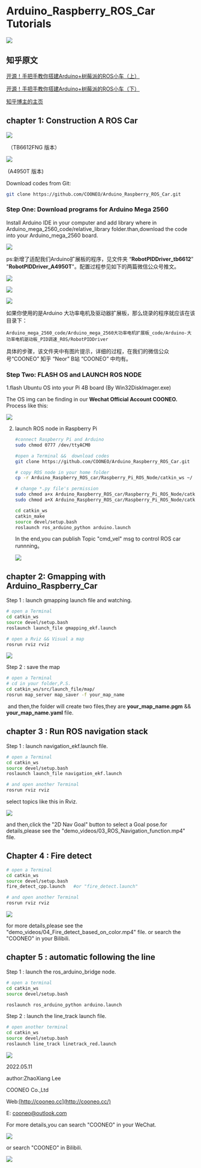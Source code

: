 # Arduino_Raspberry_ROS_Car Tutorials


![](pictures/cars.jpg)

## 知乎原文


[开源！手把手教你搭建Arduino+树莓派的ROS小车（上）](https://zhuanlan.zhihu.com/p/389331316)

[开源！手把手教你搭建Arduino+树莓派的ROS小车（下）](https://zhuanlan.zhihu.com/p/392185692)

[知乎博主的主页](https://zhuanlan.zhihu.com/p/392185692)

## chapter 1: Construction A ROS Car

![](pictures/扩展板.jpg)

​                                                                                                                                                                                                                                      （TB6612FNG 版本）

![](pictures/A4950T_v1.1.jpg)

​                                                                                                                                                                                                                                                   (A4950T 版本)



Download codes from Git:

```bash
git clone https://github.com/COONEO/Arduino_Raspberry_ROS_Car.git
```



### Step One: Download programs for Arduino Mega 2560

Install Arduino IDE in your computer and add library where in Arduino_mega_2560_code/relative_library folder.than,download the code into your Arduino_mega_2560 board.

![](pictures/Arduino_IDE.png)



ps:新增了适配我们Arduino扩展板的程序，见文件夹 “**RobotPIDDriver_tb6612**”  "**RobotPIDDriver_A4950T**"。配置过程参见如下的两篇微信公众号推文。

![](pictures/run_ros_motor.jpeg)

![](pictures/Arduino_PID.jpg)



![](pictures/image12.jpg)



如果你使用的是Arduino 大功率电机及驱动器扩展板，那么烧录的程序就应该在该目录下：

```
Arduino_mega_2560_code/Arduino_mega_2560大功率电机扩展板_code/Arduino-大功率电机驱动板_PID调速_ROS/RobotPIDDriver
```

具体的步骤，该文件夹中有图片提示，详细的过程，在我们的微信公众号“COONEO”   知乎 “Neor”   B站 “COONEO” 中均有。



### Step Two: FLASH OS and LAUNCH ROS NODE

1.flash Ubuntu OS into your Pi 4B board (By Win32DiskImager.exe)

The OS img can be finding in our **Wechat Official Account COONEO.** Process like this:

![](pictures/SD卡.png)



2. launch ROS node in Raspberry Pi

   ```bash
   #connect Raspberry Pi and Arduino
   sudo chmod 0777 /dev/ttyACM0
   
   #open a Terminal &&  download codes
   git clone https://github.com/COONEO/Arduino_Raspberry_ROS_Car.git
   
   # copy ROS node in your home folder
   cp -r Arduino_Raspberry_ROS_car/Raspberry_Pi_ROS_Node/catkin_ws ~/
   
   # change *.py file's permission 
   sudo chmod a+x Arduino_Raspberry_ROS_car/Raspberry_Pi_ROS_Node/catkin_ws/src/ros_arduino_bridge/ros_arduino_python/src/ros_arduino_python/*
   sudo chmod a+X Arduino_Raspberry_ROS_car/Raspberry_Pi_ROS_Node/catkin_ws/src/ros_arduino_bridge/ros_arduino_python/nodes/arduino_node.py
   
   cd catkin_ws
   catkin_make
   source devel/setup.bash
   roslaunch ros_arduino_python arduino.launch
   ```
   
   
   
   In the end,you can publish Topic "cmd_vel" msg to control ROS car runnning。
   
   ![](pictures/car.jpg)

## chapter 2:  Gmapping with Arduino_Raspberry_Car

Step 1 : launch gmapping launch file and watching.

```bash
# open a Terminal 
cd catkin_ws
source devel/setup.bash
roslaunch launch_file gmapping_ekf.launch

# open a Rviz && Visual a map
rosrun rviz rviz
```

![](pictures/gmapping.png)



Step 2 : save the map 

```bash
# open a Terminal 
# cd in your folder,P.S.
cd catkin_ws/src/launch_file/map/
rosrun map_server map_saver -f your_map_name
```

​	and then,the folder will create two files,they are **your_map_name.pgm** && **your_map_name.yaml** file.



## chapter 3 : Run ROS navigation stack

Step 1 : launch navigation_ekf.launch file.

```bash
# open a Terminal
cd catkin_ws
source devel/setup.bash
roslaunch launch_file navigation_ekf.launch

# and open another Terminal
rosrun rviz rviz
```

select topics like this in Rviz.

![](pictures/navigation_demo.png)



and then,click the "2D Nav Goal" button to select a Goal pose.for details,please see the "demo_videos/03_ROS_Navigation_function.mp4" file.



## Chapter 4 : Fire detect

```bash
# open a Terminal
cd catkin_ws
source devel/setup.bash
fire_detect_cpp.launch   #or "fire_detect.launch"

# and open another Terminal
rosrun rviz rviz
```

![](pictures/fire_detect.png)

for more details,please see the "demo_videos/04_Fire_detect_based_on_color.mp4" file. or search the "COONEO" in your Bilibili.



## chapter 5 : automatic following the line

Step 1 : launch the ros_arduino_bridge node.

```bash
# open a terminal 
cd catkin_ws
source devel/setup.bash

roslaunch ros_arduino_python arduino.launch
```



Step 2 : launch the line_track launch file.

```bash
# open another terminal 
cd catkin_ws
source devel/setup.bash
roslaunch line_track linetrack_red.launch
```

![](pictures/巡线效果.gif)





2022.05.11

 author:ZhaoXiang Lee

COONEO Co.,Ltd

Web:[http://cooneo.cc](http://cooneo.cc/)

E: [cooneo@outlook.com](mailto:cooneo@outlook.com)

For more details,you can search "COONEO" in your WeChat.

![](pictures/COONEO_wechat.jpg)



or search "COONEO" in Bilibili.

![](pictures/bilibili.jpg)

